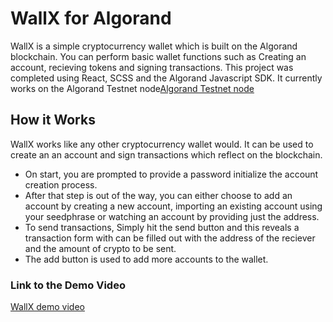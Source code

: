 # WallX for Algorand

WallX is a simple cryptocurrency wallet which is built on the Algorand blockchain. You can perform basic wallet functions such as Creating an account, recieving tokens and signing transactions. This project was completed using React, SCSS and the Algorand Javascript SDK. It currently works on the Algorand Testnet node[Algorand Testnet node](https://node.testnet.algoexplorerapi.io/)

## How it Works

WallX works like any other cryptocurrency wallet would. It can be used to create an an account and sign transactions which reflect on the blockchain.

- On start, you are prompted to provide a password initialize the account creation process.
- After that step is out of the way, you can either choose to add an account by creating a new account, importing an existing account using your seedphrase or watching an account by providing just the address.
- To send transactions, Simply hit the send button and this reveals a transaction form with can be filled out with the address of the reciever and the amount of crypto to be sent.
- The add button is used to add more accounts to the wallet.

### Link to the Demo Video

[WallX demo video](https://youtu.be/oFNfe9aZikk)
